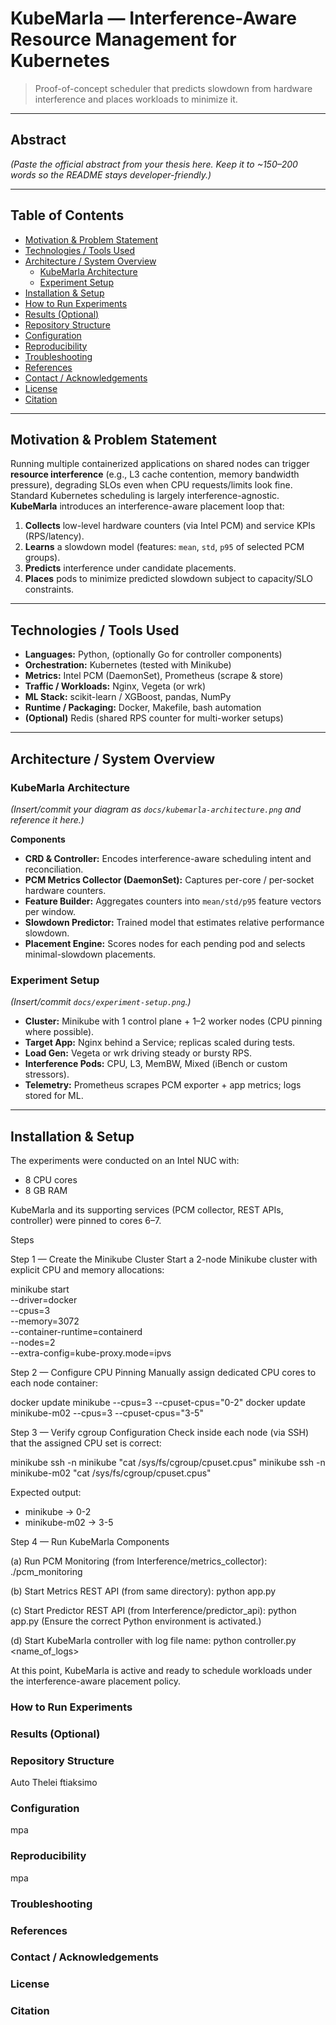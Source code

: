 # KubeMarla — Interference-Aware Resource Management for Kubernetes

> Proof-of-concept scheduler that predicts slowdown from hardware interference and places workloads to minimize it.

---

## Abstract
*(Paste the official abstract from your thesis here. Keep it to ~150–200 words so the README stays developer-friendly.)*

---

## Table of Contents
- [Motivation & Problem Statement](#motivation--problem-statement)
- [Technologies / Tools Used](#technologies--tools-used)
- [Architecture / System Overview](#architecture--system-overview)
  - [KubeMarla Architecture](#kubemarla-architecture)
  - [Experiment Setup](#experiment-setup)
- [Installation & Setup](#installation--setup)
- [How to Run Experiments](#how-to-run-experiments)
- [Results (Optional)](#results-optional)
- [Repository Structure](#repository-structure)
- [Configuration](#configuration)
- [Reproducibility](#reproducibility)
- [Troubleshooting](#troubleshooting)
- [References](#references)
- [Contact / Acknowledgements](#contact--acknowledgements)
- [License](#license)
- [Citation](#citation)

---

## Motivation & Problem Statement
Running multiple containerized applications on shared nodes can trigger **resource interference** (e.g., L3 cache contention, memory bandwidth pressure), degrading SLOs even when CPU requests/limits look fine. Standard Kubernetes scheduling is largely interference-agnostic.  
**KubeMarla** introduces an interference-aware placement loop that:
1. **Collects** low-level hardware counters (via Intel PCM) and service KPIs (RPS/latency).
2. **Learns** a slowdown model (features: `mean`, `std`, `p95` of selected PCM groups).
3. **Predicts** interference under candidate placements.
4. **Places** pods to minimize predicted slowdown subject to capacity/SLO constraints.

---

## Technologies / Tools Used
- **Languages:** Python, (optionally Go for controller components)
- **Orchestration:** Kubernetes (tested with Minikube)
- **Metrics:** Intel PCM (DaemonSet), Prometheus (scrape & store)
- **Traffic / Workloads:** Nginx, Vegeta (or wrk)
- **ML Stack:** scikit-learn / XGBoost, pandas, NumPy
- **Runtime / Packaging:** Docker, Makefile, bash automation
- **(Optional)** Redis (shared RPS counter for multi-worker setups)

---

## Architecture / System Overview

### KubeMarla Architecture
*(Insert/commit your diagram as `docs/kubemarla-architecture.png` and reference it here.)*

**Components**
- **CRD & Controller:** Encodes interference-aware scheduling intent and reconciliation.
- **PCM Metrics Collector (DaemonSet):** Captures per-core / per-socket hardware counters.
- **Feature Builder:** Aggregates counters into `mean/std/p95` feature vectors per window.
- **Slowdown Predictor:** Trained model that estimates relative performance slowdown.
- **Placement Engine:** Scores nodes for each pending pod and selects minimal-slowdown placements.

### Experiment Setup
*(Insert/commit `docs/experiment-setup.png`.)*

- **Cluster:** Minikube with 1 control plane + 1–2 worker nodes (CPU pinning where possible).
- **Target App:** Nginx behind a Service; replicas scaled during tests.
- **Load Gen:** Vegeta or wrk driving steady or bursty RPS.
- **Interference Pods:** CPU, L3, MemBW, Mixed (iBench or custom stressors).
- **Telemetry:** Prometheus scrapes PCM exporter + app metrics; logs stored for ML.

---

## Installation & Setup

The experiments were conducted on an Intel NUC with:
- 8 CPU cores
- 8 GB RAM

KubeMarla and its supporting services (PCM collector, REST APIs, controller) were pinned to cores 6–7.

Steps

Step 1 — Create the Minikube Cluster
Start a 2-node Minikube cluster with explicit CPU and memory allocations:

minikube start \
  --driver=docker \
  --cpus=3 \
  --memory=3072 \
  --container-runtime=containerd \
  --nodes=2 \
  --extra-config=kube-proxy.mode=ipvs

Step 2 — Configure CPU Pinning
Manually assign dedicated CPU cores to each node container:

docker update minikube --cpus=3 --cpuset-cpus="0-2"
docker update minikube-m02 --cpus=3 --cpuset-cpus="3-5"

Step 3 — Verify cgroup Configuration
Check inside each node (via SSH) that the assigned CPU set is correct:

minikube ssh -n minikube "cat /sys/fs/cgroup/cpuset.cpus"
minikube ssh -n minikube-m02 "cat /sys/fs/cgroup/cpuset.cpus"

Expected output:
- minikube → 0-2
- minikube-m02 → 3-5

Step 4 — Run KubeMarla Components

(a) Run PCM Monitoring (from Interference/metrics_collector):
./pcm_monitoring

(b) Start Metrics REST API (from same directory):
python app.py

(c) Start Predictor REST API (from Interference/predictor_api):
python app.py
(Ensure the correct Python environment is activated.)

(d) Start KubeMarla controller with log file name:
python controller.py <name_of_logs>

At this point, KubeMarla is active and ready to schedule workloads under the interference-aware placement policy.



### How to Run Experiments

### Results (Optional)

### Repository Structure
Auto Thelei ftiaksimo

### Configuration
mpa


### Reproducibility
mpa

### Troubleshooting

### References

### Contact / Acknowledgements

### License

### Citation
